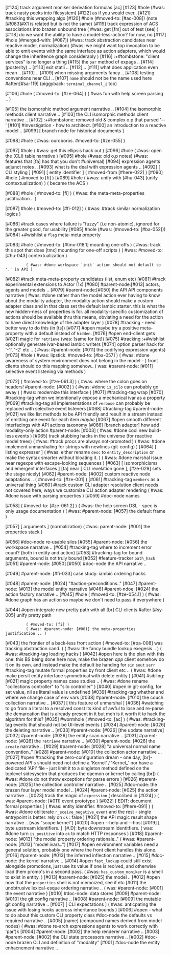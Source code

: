 [#124]       track argument moniker derivation formulas [ac]
[#123] #hole
             (#was: track nasty peeks into filesystem)
[#122]       as if you would ever..
[#121]       #tracking this wrapping algo
[#120] #hole
             (#moved-to: [#ac-008])
             (note [#!083]#X1 is related but is not the same)
[#119]       track expression of ACS associations into brazen unbound tree
             ( #was: get [fm] out of test (see) )
[#118]       do we want the ability to have a model-less-action? for now, no
[#117] #hole (#merged-with: [#087])
             (#was: track abstraction candidates near reactive model, normalization)
             (#was: we might want top invocation to be able to emit events with
             the same interface as action adapters, which would change
             the inheritence graph considerably )
[#116]       :+#tombstone: "client services" is no longer a thing
[#115]       the `par` method of expags ..
[#114]       (posterity) ..
[#113]       exit statii ..
[#112]       ..
[#111]       what does application even mean ..
[#110]       ..
[#109]       when missing arguments fancy ..
[#108]       testing conventions near CLI ..
[#107]       `name` should not be the name used here
             #after:[#sa-119]
             (piggyback: `terminal_channel_i` too)

[#106] #hole ( #moved-to: [#ze-064] )
             ( #was fun with help screen parsing .. )

[#105]       the isomorphic method argument narrative ..
[#104]       the isomorphic methods client narrative ..
[#103]       the CLI isomorphic methods client narrative ..
[#102]       :+#tombstone: removed old & complex o.p that parsed '--'
[#101]       #investigation - how to architect.
[#100]       an introduction to a reactive model ..
[#099]       [ branch node for historical documents ]

[#098] #hole ( #was: ouroboros. #moved-to: [#ze-055] )

[#097] #hole
             ( #was: get this ellipsis hack out )
[#096] #hole ( #was: open the (CLI) table narrative )
[#095] #hole (#was: old o.p notes)
             (#was: features that [fa] has that you don't #universal)
[#094]       expression agents adjunct notes ..
[#093]       what is the deal with expression agents ..
[#092]       [ CLI styling ]
[#091]       [ entity identifier ]
             ( #moved-from [#here-022] )
[#090] #hole ( #moved to [fi] )
[#089] #hole ( #was: unify with [#hu-043]  (unify contextualization) )
             ( became the ACS )

[#088] #hole ( #moved-to: [fi] )
             ( #was: the meta-meta-properties justification .. )


[#087] #hole ( #moved-to: [#fi-012] )
             ( #was: #track similar normalization logics )

[#086]       #track cases where failure is "fuzzy" (i.e non-atomic),
               ignored for the greater good, for usability
[#085] #hole (#was: (#moved-to: [#ba-052]))
[#084]       +#wishlist a `flag` meta-meta property

[#083] #hole
             ( #moved-to: [#tmx-018.1] mounting one-offs )
             ( #was: track this spot that does [tmx] mounting for one-off scripts )
             ( #was: #moved-to: [#hu-043] contextualization )

             ( #was: #done workspace `init` action should not default to '.' in API )
[#082]       #track meta-meta-property candidates (list, enum etc)
[#081]       #track experimental extensions to Actor (1x)
[#080]       #parent-node:[#013] actors, agents and models ..
[#079]       #parent-node:[#050] the API API components narrative
             ( #was: #done rather than the model action ever having to know about the
             modality adapter, the modality action should make a custom
             adapter class and in that class set the default iambic starter.
             this is what the new hidden-ness of properties is for. all
             modality-specific customization of actions should be
             available thru this means, obviating a need for the action
             to have direct knowledge of the adapter layer )
[#078]    #tracking - need better way to do this (in [ts])
[#077] #open maybe try a positive meta-property with a default instead of `hidden`.
[#076] #open end-client gets [#021] magic for `retrieve` (was: [same for list])
[#075]    #tracking :+#wishlist optionally generate ivar-based iambic writers
[#074]       option parser hack for '-1', '-2' etc ..
             ( #was: #parent-node: [#011] the codifying expression agents)
[#073] #hole
             ( #was: lipstick. #moved-to: [#ba-057] )
             ( #was: #done awareness of system environment does not belong in the model - )
             front clients should do this mapping somehow..
             ( was: #parent-node: [#011] selective event listening via methods )

[#072]       ( #moved-to: [#ze-061.3] )
             ( #was: where the colon goes on headers! #parent-node: [#002] )
             ( #was: #done `is_silo` can probably go away )
             ( #was: modernize this interface )
[#071]       #tracking-tag wrap
[#070]       #tracking-tag when we intentionally expose a mechanical
               ivar as a property
[#069]       #tracking-tag all implementations of `verbose` can probably
               be replaced with selective event listeners
[#068]       #tracking-tag #parent-node: [#021] we like list methods to be
               API friendly and result
               in a stream instead of emitting one event for each item *maybe*
[#067] #open smooth different interfacings with API actions taxonomy
[#066]       [branch adapter] how add modality-only action #parent-node: [#003]
             ( #was: #done cool new build-less events )
[#065]       track stubbing hacks in the universe (for reactive model trees)
             ( #was: #track procs are always not-promoted )
             ( #was: #done implement unmarshaling for strings with newlines (git-config) )
[#064]       [ listing expresser ]
             ( #was: either rename `desc` to `entity_description` or make
             the syntax smarter without bloating it. )
             ( #was: #done marshal issue near regexps with escape-looking sequences )
[#063]       [ isomorphicisms and emergent interfaces ]
               [fa] near [ CLI revelation gone ], [#ze-029] sets the stage nicely)
[#062]       #parent-node: [#002] custom reactive node adaptations ..
             ( #moved-to: [#ze-001] )
[#061]       #tracking-tag `members` as a universal thing
[#060]   #track custom CLI adapter resolution client needs not covered here;
             ways we customize CLI action adapter rendering
             ( #was: #done issue with parsing properties )
[#059]       #doc-node names

[#058]       ( #moved-to: [#ze-061.2] )
             ( #was: the help screen DSL - spec is only usage documentation )
             ( #was: #parent-node: [#057] the default frame )

[#057]       [ arguments ]  (normalization)
             ( #was: parent-node: [#001] the properties stack )

[#056]       #doc-node re-usable silos
[#055]       #parent-node: [#056] the workspace narrative ..
[#054]       #tracking-tag where to increment error count? (both in
               entity and action)
[#053]       #tracking-tag for bound arguments, bound is not truly bound
[#052]       #feature-tracker `path_hack`
[#051]       #parent-node: [#050]
[#050]       #doc-node the API narrative ..

[#049]       #parent-node: [#fi-033] case study: iambic ordering hacks

[#048]       #parent-node: [#024] "#action-preconditions.."
[#047]       #parent-node: [#013] the model entity narrative
[#046]       #parent-ndoe: [#024] the action factory narrative ..
[#045] #hole ( #moved-to: [#ze-054.1] )
             ( #was: #done graph has an action so maybe we don't need to pass it everywhere )

[#044] #open integrate new pretty path with all [br] CLI clients
             #after [#sy-005] unify pretty path

             ( #moved-to: [fi] )
             ( #was: #parent-node: [#001] the meta-properties justification .. )

[#043]       the frontier of a back-less front action
             ( #moved-to: [#pa-008] was tracking abstraction cand. )
             ( #was: the fancy bundle lookup exegesis .. )
             ( #was: #tracking-tag loading hacks )
[#042] #open here is the plan with this one: this BS being done here
             now, make the brazen *app* client somehow do it on its own.
             and instead make the default be handing for `sin` `sout` `serr`
             #tracking-tag mutate formal properties by front client etc ..
             ( #was: #done make persit entity interface symmetrical with delete entity )
[#041]       #sibling: [#021] magic property names case studies ..
             ( #was: #done rename "collections controller" to "silo controller" )
[#040] #open in git-config, for set value, nil as literal value is undefined
[#039]       #tracking-tag whether and where we change case of env vars
[#038]       #parent-node: [#010] the couch collection narrative ..
[#037]       [ this feature of unmarshal ]
[#036]    #watching to go from a literal to a resolved const its kind of awful
             to lose and re-parse the demarcation that is already present
             in it but meh is it worth it to hack the algorithm for this?
[#035]       #wormhole
             ( #moved-to: [ac] )
             ( #was: #tracking-tag events that should not be UI-level events )
[#034]       #parent-node: [#026] the deleting narrative ..
[#033]       #parent-node: [#026]  [the update narrative]
[#032]       #parent-node: [#026] the entity scan narrative ..
[#031]       #parent-node: [#026] the `retrieve` narrative ..
[#030]       #parent-node: [#026] the `create` narrative ..
[#029]       #parent-node: [#028] "a universal normal name convention.."
[#028]       #parent-node: [#010] the collection actor narrative ...
[#027] #open #tracking the zero-configuration dream - one day, [br]-powered
               API's should need not define a 'Kernel' / 'Kernel_' nor have
               a dedicated 'API' file - just limit it to a singleton
               method defined on the toplevel sidesysetm that produces
               the daemon or kernel by calling [br])
             ( #was: #done do not throw exceptions for parse errors )
[#026]       #parent-node: [#025] the collection controller narrative ..
[#025]       #doc-node: the brazen four layer model model ..
[#024]       #parent-node: [#025] the action narrative ..
[#023]       track the magic of `expression` ( described in [#024] )
             ( was: #parent-node: [#011] event prototype )
[#022]       [ EDIT: document formal properties  ]
             ( #was: entity identifier. #moved-to: [#here-091] )
             ( #was: #done obliterate `r_eceive_negative_event` and the rest - single
             entrypoint is better. rely on `ok` : false )
[#021]       the API magic result shape narrative .. (was "scope kernel")
[#020] #open  --help and --host
[#019]       [ byte upstream identifiers. ]
             :[#.D]: byte downstream identitfiers.
             ( was: #done turn `is_positive` into `ok` to match HTTP responses )
[#018]       #parent-node: [#013] "the model property ordering rationale.."
             ( #was: #parent-node: [#013] "model ivars..")
[#017] #open environment variables need a general solution, probably one
               where the front client handles this alone.
[#016]       #parent-node: [#013] the inferred inflection narrative ..
[#015]       #doc-node: the kernel narrative ..
[#014] #open `fast_lookup` could still exist alongside promotions, just
             use its value if one is reolved, and otherwise load them
             promo's in a second pass.
             ( #was: `has_custom_moniker` is a smell to exist in entity. )
[#013]       #parent-node: [#025] the model ..
[#012] #open now that the `properties` shell is not memoized, see if etc
[#011]       the unobtrusive lexical-esque ordering narrative ..
             ( was: #parent-node: [#001] the event narrative )
[#010]       #doc-node: data stores
[#009]       #parent-node: [#010] the git config narrative ..
[#008]       #parent-node: [#009] the mutable git config narrative ..
[#007]       [ CLI expectations ]
             ( #was: anticpating the issue with losing hooks accross inheritance bounds )
[#006] #open - what to do about this custom CLI property class
             #doc-node the defaults vs required narrative ..
[#005]       [name]  (compound names derived from model nodes)
             ( #was: #done re-arch expressions agents to work correctly with 'par')k
[#004]       #parent-node: [#002] the help renderer narrative ..
[#003]       #parent-node: [#002] the CLI state processors narrative ..
[#002]       #doc-node brazen CLI and definition of "modality"
[#001]       #doc-node the entity enhacnement narrative ..
